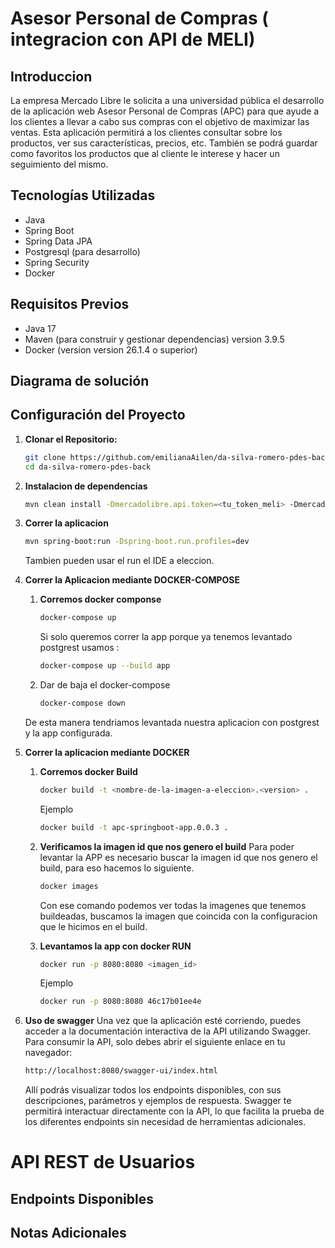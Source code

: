 # Asesor Personal de Compras ( integracion con API de MELI)

## Introduccion
La empresa Mercado Libre le solicita a una universidad pública el desarrollo de la aplicación web Asesor Personal de Compras (APC) para que ayude a los clientes a llevar a cabo sus compras con el objetivo de maximizar las ventas. Esta aplicación permitirá a los clientes consultar sobre los productos, ver sus características, precios, etc. También se podrá guardar como favoritos los productos que al cliente le interese y hacer un seguimiento del mismo. 

## Tecnologías Utilizadas

- Java 
- Spring Boot
- Spring Data JPA
- Postgresql (para desarrollo)
- Spring Security
- Docker

## Requisitos Previos

- Java 17 
- Maven (para construir y gestionar dependencias) version 3.9.5
- Docker (version version 26.1.4 o superior)

## Diagrama de solución

## Configuración del Proyecto

1. **Clonar el Repositorio:**
    ```bash
    git clone https://github.com/emilianaAilen/da-silva-romero-pdes-back
    cd da-silva-romero-pdes-back
    ```

2. **Instalacion de dependencias**
    ```bash
    mvn clean install -Dmercadolibre.api.token=<tu_token_meli> -Dmercadolibre.api.base-url=<meli.base-url>
    ```

2. **Correr la aplicacion**
    ```bash
    mvn spring-boot:run -Dspring-boot.run.profiles=dev 
    ```
    Tambien pueden usar el run el IDE a eleccion.

3. **Correr la Aplicacion mediante DOCKER-COMPOSE**
   1. **Corremos docker componse** 
        ```bash
        docker-compose up 
        ```
        Si solo queremos correr la app porque ya tenemos levantado postgrest usamos :
        ```bash
        docker-compose up --build app 
        ```
    2. Dar de baja el docker-compose
        ```bash
        docker-compose down
        ```
    De esta manera tendriamos levantada nuestra aplicacion con postgrest y la app configurada.

4. **Correr la aplicacion mediante DOCKER**
   1.  **Corremos docker Build**
        ```bash
        docker build -t <nombre-de-la-imagen-a-eleccion>.<version> .
        ```
        Ejemplo
        ```bash
        docker build -t apc-springboot-app.0.0.3 .
        ```
    2. **Verificamos la imagen id que nos genero el build**
        Para poder levantar la APP es necesario buscar la imagen id que nos genero el build, para eso hacemos lo siguiente.

         ```bash
        docker images
        ```

        Con ese comando podemos ver todas la imagenes que tenemos buildeadas, buscamos la imagen que coincida con la configuracion que le hicimos en el build. 
    3. **Levantamos la app con docker RUN**
        ```bash
        docker run -p 8080:8080 <imagen_id>
        ```
        Ejemplo
        ```bash
        docker run -p 8080:8080 46c17b01ee4e
        ```
5. **Uso de swagger**
   Una vez que la aplicación esté corriendo, puedes acceder a la documentación interactiva de la API utilizando Swagger. Para consumir la API, solo debes abrir el siguiente enlace en tu navegador:

    ```bash
    http://localhost:8080/swagger-ui/index.html
    ```
    Allí podrás visualizar todos los endpoints disponibles, con sus descripciones, parámetros y ejemplos de respuesta. Swagger te permitirá interactuar directamente con la API, lo que facilita la prueba de los diferentes endpoints sin necesidad de herramientas adicionales.


# API REST de Usuarios

## Endpoints Disponibles

## Notas Adicionales

